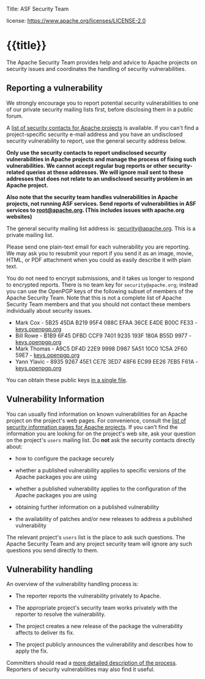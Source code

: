 Title: ASF Security Team

license: https://www.apache.org/licenses/LICENSE-2.0

# {{title}}

The Apache Security Team provides help and advice to Apache
projects on security issues and coordinates the handling of
security vulnerabilities. 

## Reporting a vulnerability

We strongly encourage you to report potential security vulnerabilities to one of
our private security mailing lists first, before disclosing them in a
public forum.

A [list of security contacts for Apache projects](https://security.apache.org/projects/) is
available. If you can't find a project-specific security e-mail address and
you have an undisclosed security vulnerability to report, use
the general security address below.

**Only use the security contacts to report undisclosed security vulnerabilities in Apache projects and
manage the process of fixing such vulnerabilities. We cannot accept
regular bug reports or other security-related queries at these addresses.
We will ignore mail sent to these addresses that does not relate to an undisclosed
security problem in an Apache project.** 

**Also note that the security team handles vulnerabilities in Apache projects,
not running ASF services. Send reports of vulnerabilities in ASF
services to root@apache.org. (This includes issues with apache.org websites)**

The general security mailing list address is:
[security@apache.org](mailto:security@apache.org). This is a private
mailing list.

Please send one plain-text email for each vulnerability you are reporting.  We may
ask you to resubmit your report if you send it as an image, movie, HTML, or
PDF attachment when you could as easily describe it with plain text.

You do not need to encrypt submissions, and it takes us longer to respond to encrypted reports.  There is no team key for `security@apache.org`;
instead you can use the OpenPGP keys of the
following subset of members of the Apache Security Team.
Note that this is
not a complete list of Apache Security Team members and that you should not
contact these members individually about security issues.

- Mark Cox - 5B25 45DA B219 95F4 088C  EFAA 36CE E4DE B00C FE33 -
[keys.openpgp.org](https://keys.openpgp.org/search?q=5B2545DAB21995F4088CEFAA36CEE4DEB00CFE33) 
- Bill Rowe - B1B9 6F45 DFBD CCF9 7401 9235 193F 180A B55D 9977 -
[keys.openpgp.org](https://keys.openpgp.org/search?q=B1B96F45DFBDCCF974019235193F180AB55D9977) 
- Mark Thomas - A9C5 DF4D 22E9 9998 D987 5A51 10C0 1C5A 2F60 59E7 -
[keys.openpgp.org](https://keys.openpgp.org/search?q=A9C5DF4D22E99998D9875A5110C01C5A2F6059E7) 
- Yann Ylavic - 8935 9267 45E1 CE7E 3ED7  48F6 EC99 EE26 7EB5 F61A -
[keys.openpgp.org](https://keys.openpgp.org/search?q=8935926745E1CE7E3ED748F6EC99EE267EB5F61A) 

You can obtain these public keys [in a single file](KEYS.txt).

## Vulnerability Information

You can usually find information on known vulnerabilities for an Apache project on the project's web pages. For convenience, consult the [list of
security information pages for Apache projects](projects.html). If you can't find the information you are looking for on the
project's web site, ask your question on the project's `users` mailing list. Do **not** ask the security contacts directly about:

- how to configure the package securely

- whether a published vulnerability applies to specific versions of the Apache
packages you are using

- whether a published vulnerability applies to the configuration of the Apache
packages you are using

- obtaining further information on a published vulnerability

- the availability of patches and/or new releases to address a published
vulnerability

The relevant project's `users` list is the place to ask such questions. The Apache Security Team and any project security
team will ignore any such questions you send directly to them.

## Vulnerability handling

An overview of the vulnerability handling process is:

- The reporter reports the vulnerability privately to Apache.

- The appropriate project's security team works privately with the reporter
to resolve the vulnerability.

- The project creates a new release of the package the vulnerability affects to deliver its fix.

- The project publicly announces the vulnerability and describes how to apply the fix.

Committers should read a [more detailed description of the process](committers.html). Reporters of security vulnerabilities may also find
it useful.
